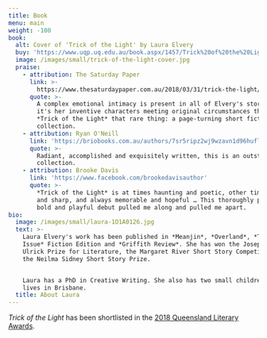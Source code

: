 ```yaml
---
title: Book
menu: main
weight: -100
book:
  alt: Cover of 'Trick of the Light' by Laura Elvery
  buy: 'https://www.uqp.uq.edu.au/book.aspx/1457/Trick%20of%20the%20Light'
  image: /images/small/trick-of-the-light-cover.jpg
  praise:
    - attribution: The Saturday Paper
      link: >-
        https://www.thesaturdaypaper.com.au/2018/03/31/trick-the-light/15218100005975
      quote: >-
        A complex emotional intimacy is present in all of Elvery's stories, but
        it's her inventive characters meeting original circumstances that makes
        *Trick of the Light* that rare thing: a page-turning short fiction
        collection.
    - attribution: Ryan O'Neill
      link: 'https://briobooks.com.au/authors/7sr5ripz2wj9wzavn1d96huflcnpl7'
      quote: >-
        Radiant, accomplished and exquisitely written, this is an outstanding
        collection.
    - attribution: Brooke Davis
      link: 'https://www.facebook.com/brookedavisauthor'
      quote: >-
        *Trick of the Light* is at times haunting and poetic, other times bright
        and sharp, and always memorable and hopeful … This thoroughly profound,
        bold and playful debut pulled me along and pulled me apart.
bio:
  image: /images/small/laura-1O1A0126.jpg
  text: >-
    Laura Elvery's work has been published in *Meanjin*, *Overland*, *The Big
    Issue* Fiction Edition and *Griffith Review*. She has won the Josephine
    Ulrick Prize for Literature, the Margaret River Short Story Competition and
    the Neilma Sidney Short Story Prize.


    Laura has a PhD in Creative Writing. She also has two small children. She
    lives in Brisbane.
  title: About Laura
---
```

_Trick of the Light_ has been shortlisted in the [2018 Queensland Literary Awards](http://www.qldliteraryawards.org.au/about/2018-shortlists).
